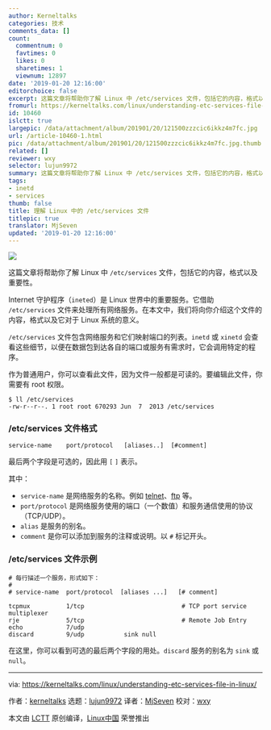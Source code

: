 ```yaml
---
author: Kerneltalks
categories: 技术
comments_data: []
count:
  commentnum: 0
  favtimes: 0
  likes: 0
  sharetimes: 1
  viewnum: 12897
date: '2019-01-20 12:16:00'
editorchoice: false
excerpt: 这篇文章将帮助你了解 Linux 中 /etc/services 文件，包括它的内容，格式以及重要性。
fromurl: https://kerneltalks.com/linux/understanding-etc-services-file-in-linux/
id: 10460
islctt: true
largepic: /data/attachment/album/201901/20/121500zzzcic6ikkz4m7fc.jpg
url: /article-10460-1.html
pic: /data/attachment/album/201901/20/121500zzzcic6ikkz4m7fc.jpg.thumb.jpg
related: []
reviewer: wxy
selector: lujun9972
summary: 这篇文章将帮助你了解 Linux 中 /etc/services 文件，包括它的内容，格式以及重要性。
tags:
- inetd
- services
thumb: false
title: 理解 Linux 中的 /etc/services 文件
titlepic: true
translator: MjSeven
updated: '2019-01-20 12:16:00'
---
```


![](/data/attachment/album/201901/20/121500zzzcic6ikkz4m7fc.jpg)


这篇文章将帮助你了解 Linux 中 `/etc/services` 文件，包括它的内容，格式以及重要性。


Internet 守护程序（`ineted`）是 Linux 世界中的重要服务。它借助 `/etc/services` 文件来处理所有网络服务。在本文中，我们将向你介绍这个文件的内容，格式以及它对于 Linux 系统的意义。


`/etc/services` 文件包含网络服务和它们映射端口的列表。`inetd` 或 `xinetd` 会查看这些细节，以便在数据包到达各自的端口或服务有需求时，它会调用特定的程序。


作为普通用户，你可以查看此文件，因为文件一般都是可读的。要编辑此文件，你需要有 root 权限。



```
$ ll /etc/services
-rw-r--r--. 1 root root 670293 Jun  7  2013 /etc/services
```

### /etc/services 文件格式



```
service-name    port/protocol   [aliases..]  [#comment]
```

最后两个字段是可选的，因此用 `[` `]` 表示。


其中：


* `service-name` 是网络服务的名称。例如 [telnet](https://kerneltalks.com/config/configure-telnet-server-linux/)、[ftp](https://kerneltalks.com/config/ftp-server-configuration-steps-rhel-6/) 等。
* `port/protocol` 是网络服务使用的端口（一个数值）和服务通信使用的协议（TCP/UDP）。
* `alias` 是服务的别名。
* `comment` 是你可以添加到服务的注释或说明。以 `#` 标记开头。


### /etc/services 文件示例



```
# 每行描述一个服务，形式如下：
#
# service-name  port/protocol  [aliases ...]   [# comment]

tcpmux          1/tcp                           # TCP port service multiplexer
rje             5/tcp                           # Remote Job Entry
echo            7/udp
discard         9/udp           sink null
```

在这里，你可以看到可选的最后两个字段的用处。`discard` 服务的别名为 `sink` 或 `null`。




---


via: <https://kerneltalks.com/linux/understanding-etc-services-file-in-linux/>


作者：[kerneltalks](https://kerneltalks.com) 选题：[lujun9972](https://github.com/lujun9972) 译者：[MjSeven](https://github.com/MjSeven) 校对：[wxy](https://github.com/wxy)


本文由 [LCTT](https://github.com/LCTT/TranslateProject) 原创编译，[Linux中国](https://linux.cn/) 荣誉推出